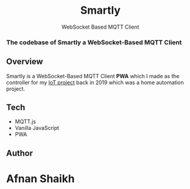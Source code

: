 <div align="center">
  
  <h1>Smartly</h1>

  <p>WebSocket Based MQTT Client</p>
</div>

### The codebase of Smartly a WebSocket-Based MQTT Client

## Overview

Smartly is a WebSocket-Based MQTT Client **PWA** which I made as the controller for my [IoT project](https://github.com/IamAfnanSk/iot-home-automation) back in 2019 which was a home automation project.

## Tech

- MQTT.js
- Vanilla JavaScript
- PWA

## Author

# Afnan Shaikh
